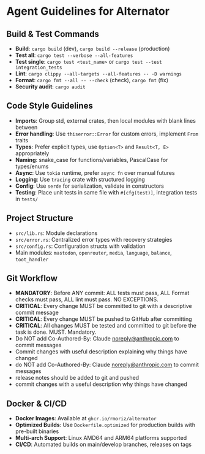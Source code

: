 # Agent Guidelines for Alternator

## Build & Test Commands
- **Build**: `cargo build` (dev), `cargo build --release` (production)
- **Test all**: `cargo test --verbose --all-features`
- **Test single**: `cargo test <test_name>` or `cargo test --test integration_tests`
- **Lint**: `cargo clippy --all-targets --all-features -- -D warnings`
- **Format**: `cargo fmt --all -- --check` (check), `cargo fmt` (fix)
- **Security audit**: `cargo audit`

## Code Style Guidelines
- **Imports**: Group std, external crates, then local modules with blank lines between
- **Error handling**: Use `thiserror::Error` for custom errors, implement `From` traits
- **Types**: Prefer explicit types, use `Option<T>` and `Result<T, E>` appropriately
- **Naming**: snake_case for functions/variables, PascalCase for types/enums
- **Async**: Use `tokio` runtime, prefer `async fn` over manual futures
- **Logging**: Use `tracing` crate with structured logging
- **Config**: Use `serde` for serialization, validate in constructors
- **Testing**: Place unit tests in same file with `#[cfg(test)]`, integration tests in `tests/`

## Project Structure
- `src/lib.rs`: Module declarations
- `src/error.rs`: Centralized error types with recovery strategies  
- `src/config.rs`: Configuration structs with validation
- Main modules: `mastodon`, `openrouter`, `media`, `language`, `balance`, `toot_handler`

## Git Workflow
- **MANDATORY**: Before ANY commit: ALL tests must pass, ALL Format checks must pass, ALL lint must pass. NO EXCEPTIONS.
- **CRITICAL**: Every change MUST be committed to git with a descriptive commit message
- **CRITICAL**: Every change MUST be pushed to GitHub after committing
- **CRITICAL**: All changes MUST be tested and committed to git before the task is done. MUST. Mandatory.
- Do NOT add Co-Authored-By: Claude <noreply@anthropic.com> to commit messages
- Commit changes with useful description explaining why things have changed
- do NOT add Co-Authored-By: Claude <noreply@anthropic.com> to commit messages
- release notes should be added to git and pushed
- commit changes with a useful description why things have changed

## Docker & CI/CD
- **Docker Images**: Available at `ghcr.io/rmoriz/alternator` 
- **Optimized Builds**: Use `Dockerfile.optimized` for production builds with pre-built binaries
- **Multi-arch Support**: Linux AMD64 and ARM64 platforms supported
- **CI/CD**: Automated builds on main/develop branches, releases on tags
